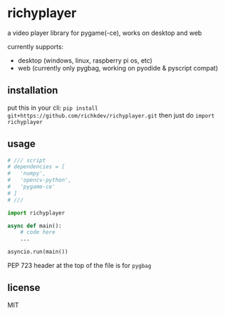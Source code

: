 # richyplayer

a video player library for pygame(-ce), works on desktop and web

currently supports:

* desktop (windows, linux, raspberry pi os, etc)
* web (currently only pygbag, working on pyodide & pyscript compat)

## installation

put this in your cli: `pip install git+https://github.com/richkdev/richyplayer.git` then just do `import richyplayer`

## usage

```python
# /// script
# dependencies = [
#   'numpy',
#   'opencv-python',
#   'pygame-ce'
# ]
# ///

import richyplayer

async def main():
    # code here
    ...

asyncio.run(main())
```

PEP 723 header at the top of the file is for `pygbag`

## license

MIT
